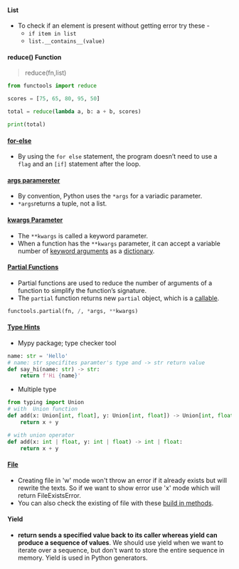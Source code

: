 #### List
- To check if an element is present without getting error try these -
	- `if item in list`
	- `list.__contains__(value)`

#### reduce() Function
> reduce(fn,list)

``` python
from functools import reduce

scores = [75, 65, 80, 95, 50]

total = reduce(lambda a, b: a + b, scores)

print(total)

```
#### [for-else](https://www.pythontutorial.net/python-basics/python-for-else/)
* By using the `for else` statement, the program doesn’t need to use a `flag` and an `[if]` statement after the loop.

#### [args paramereter](https://www.pythontutorial.net/python-basics/python-args/)
* By convention, Python uses the `*args` for a variadic parameter.
* `*args`returns a tuple, not a list.


#### [kwargs Parameter](https://www.pythontutorial.net/python-basics/python-kwargs/)
* The `**kwargs` is called a keyword parameter.
* When a function has the `**kwargs` parameter, it can accept a variable number of [keyword arguments](https://www.pythontutorial.net/python-basics/python-keyword-arguments/) as a [dictionary](https://www.pythontutorial.net/python-basics/python-dictionary/).
#### [Partial Functions](https://www.pythontutorial.net/python-basics/python-partial-functions/)
* Partial functions are used to reduce the number of arguments of a function to simplify the function’s signature.
* The `partial` function returns new `partial` object, which is a [callable](https://www.pythontutorial.net/python-built-in-functions/python-callable/).
```python
functools.partial(fn, /, *args, **kwargs)
```
#### [Type Hints](https://www.pythontutorial.net/python-basics/python-type-hints/)
- Mypy package; type checker tool

```python
name: str = 'Hello'
# name: str specifites paramter's type and -> str return value
def say_hi(name: str) -> str:
    return f'Hi {name}'
```
- Multiple type
```python
from typing import Union
# with  Union function
def add(x: Union[int, float], y: Union[int, float]) -> Union[int, float]:
    return x + y

# with union operator
def add(x: int | float, y: int | float) -> int | float:
    return x + y
```
#### [File](https://www.pythontutorial.net/python-basics/python-create-text-file/)
*  Creating file in 'w' mode won't throw an error if it already exists but will rewrite the texts. So if we want to show error use 'x' mode which will return FileExistsError.
* You can also check the existing of file with these [build in methods](https://www.pythontutorial.net/python-basics/python-check-if-file-exists/).
#### Yield
- **return sends a specified value back to its caller whereas yield can produce a sequence of values**. We should use yield when we want to iterate over a sequence, but don't want to store the entire sequence in memory. Yield is used in Python generators.